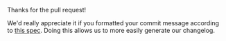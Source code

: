 Thanks for the pull request!

We'd really appreciate it if you formatted your commit message according to [this spec](https://docs.google.com/a/google.com/document/d/1QrDFcIiPjSLDn3EL15IJygNPiHORgU1_OOAqWjiDU5Y/edit#). Doing this allows us to more easily generate our changelog.
